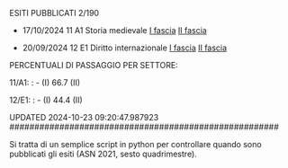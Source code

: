 ESITI PUBBLICATI 2/190 

- 17/10/2024 11 A1  Storia medievale	  [I fascia](https://asn23.cineca.it/pubblico/miur/esito/11%252FA1/1/2) [II fascia](https://asn23.cineca.it/pubblico/miur/esito/11%252FA1/2/2) 

- 20/09/2024 12 E1  Diritto internazionale	  [I fascia](https://asn23.cineca.it/pubblico/miur/esito/12%252FE1/1/2) [II fascia](https://asn23.cineca.it/pubblico/miur/esito/12%252FE1/2/2) 

PERCENTUALI DI PASSAGGIO PER SETTORE:

11/A1: : - (I) 66.7 (II)

12/E1: : - (I) 44.4 (II)

UPDATED 2024-10-23 09:20:47.987923
###################################################### 

Si tratta di un semplice script in python per controllare quando sono pubblicati gli esiti (ASN 2021, sesto quadrimestre).

